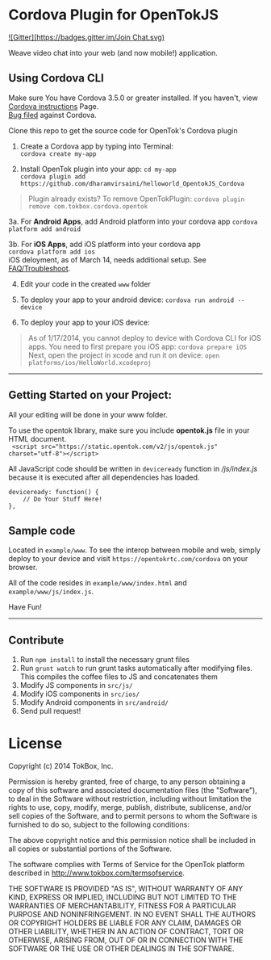 Cordova Plugin for OpenTokJS
===

[![Gitter](https://badges.gitter.im/Join Chat.svg)](https://gitter.im/songz/cordova-plugin-opentok?utm_source=badge&utm_medium=badge&utm_campaign=pr-badge&utm_content=badge)

Weave video chat into your web (and now mobile!) application.

## Using Cordova CLI
Make sure You have Cordova 3.5.0 or greater installed. If you haven't, view [Cordova instructions](http://cordova.apache.org/docs/en/3.5.0/guide_cli_index.md.html) Page.  
[Bug filed](https://issues.apache.org/jira/browse/CB-6500) against Cordova.  

Clone this repo to get the source code for OpenTok's Cordova plugin

1. Create a Cordova app by typing into Terminal:  
`cordova create my-app`  

2. Install OpenTok plugin into your app:
`cd my-app`  
`cordova plugin add https://github.com/dharamvirsaini/helloworld_OpentokJS_Cordova`  
> Plugin already exists? To remove OpenTokPlugin: `cordova plugin remove com.tokbox.cordova.opentok`

3a. For **Android Apps**, add Android platform into your cordova app
`cordova platform add android`

3b. For **iOS Apps**, add iOS platform into your cordova app  
`cordova platform add ios`  
  iOS deloyment, as of March 14, needs additional setup. See [FAQ/Troubleshoot](https://github.com/songz/cordova-plugin-opentok#faq-troubleshoot-guide).

4. Edit your code in the created `www` folder

5. To deploy your app to your android device:
`cordova run android --device`

6. To deploy your app to your iOS device:  
> As of 1/17/2014, you cannot deploy to device with Cordova CLI for iOS apps. You need to first prepare you iOS app: `cordova prepare iOS`  
> Next, open the project in xcode and run it on device: `open platforms/ios/HelloWorld.xcodeproj`


---

## Getting Started on your Project:
All your editing will be done in your www folder.

To use the opentok library, make sure you include **opentok.js** file in your HTML document.  
` <script src="https://static.opentok.com/v2/js/opentok.js" charset="utf-8"></script>`

All JavaScript code should be written in `deviceready` function in */js/index.js* because it is executed after all dependencies has loaded.

    deviceready: function() {
        // Do Your Stuff Here!
    },


## Sample code
Located in `example/www`. To see the interop between mobile and web, simply deploy to your device and visit `https://opentokrtc.com/cordova` on your browser. 

All of the code resides in `example/www/index.html` and `example/www/js/index.js`.  

Have Fun!

----

## Contribute
1. Run `npm install` to install the necessary grunt files  
2. Run `grunt watch` to run grunt tasks automatically after modifying files. This compiles the coffee files to JS and concatenates them  
2. Modify JS components in `src/js/`  
2. Modify iOS components in `src/ios/`  
2. Modify Android components in `src/android/`  
2. Send pull request!  

License
===

Copyright (c) 2014 TokBox, Inc.

Permission is hereby granted, free of charge, to any person obtaining a copy of this software and associated documentation files (the "Software"), to deal in the Software without restriction, including without limitation the rights to use, copy, modify, merge, publish, distribute, sublicense, and/or sell copies of the Software, and to permit persons to whom the Software is furnished to do so, subject to the following conditions:


The above copyright notice and this permission notice shall be included in all copies or substantial portions of the Software.

The software complies with Terms of Service for the OpenTok platform described in <http://www.tokbox.com/termsofservice>.

THE SOFTWARE IS PROVIDED "AS IS", WITHOUT WARRANTY OF ANY KIND, EXPRESS OR IMPLIED, INCLUDING BUT NOT LIMITED TO THE WARRANTIES OF MERCHANTABILITY, FITNESS FOR A PARTICULAR PURPOSE AND NONINFRINGEMENT. IN NO EVENT SHALL THE AUTHORS OR COPYRIGHT HOLDERS BE LIABLE FOR ANY CLAIM, DAMAGES OR OTHER LIABILITY, WHETHER IN AN ACTION OF CONTRACT, TORT OR OTHERWISE, ARISING FROM, OUT OF OR IN CONNECTION WITH THE SOFTWARE OR THE USE OR OTHER DEALINGS IN THE SOFTWARE.
